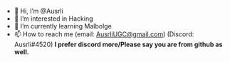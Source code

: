 - 👋 Hi, I’m @Ausrli
- 👀 I’m interested in Hacking
- 🌱 I’m currently learning Malbolge
- 📫 How to reach me (email: AusrliUGC@gmail.com) (Discord: Ausrli#4520) **I prefer discord more/Please say you are from github as well.**

<!---
Ausrli/Ausrli is a ✨ special ✨ repository because its `README.md` (this file) appears on your GitHub profile.
You can click the Preview link to take a look at your changes.
--->

